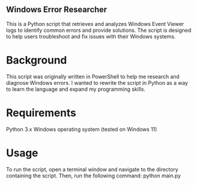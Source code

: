 ## Windows Error Researcher
This is a Python script that retrieves and analyzes Windows Event Viewer logs to identify common errors and provide solutions. The script is designed to help users troubleshoot and fix issues with their Windows systems.

# Background
This script was originally written in PowerShell to help me research and diagnose Windows errors. I wanted to rewrite the script in Python as a way to learn the language and expand my programming skills.

# Requirements
Python 3.x Windows operating system (tested on Windows 11)

# Usage
To run the script, open a terminal window and navigate to the directory containing the script. Then, run the following command: python main.py
